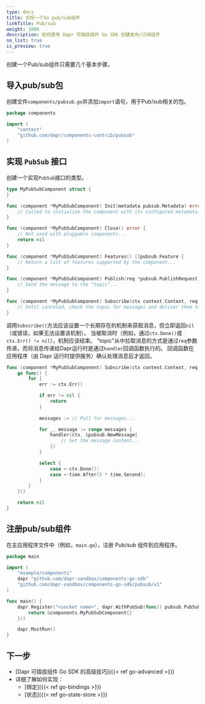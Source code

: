 ```yaml
---
type: docs
title: 实现一个Go pub/sub组件
linkTitle: Pub/sub
weight: 1000
description: 如何使用 Dapr 可插拔组件 Go SDK 创建发布/订阅组件
no_list: true
is_preview: true
---
```


创建一个Pub/sub组件只需要几个基本步骤。

## 导入pub/sub包

创建文件`components/pubsub.go`并添加`import`语句，用于Pub/sub相关的包。

```go
package components

import (
	"context"
	"github.com/dapr/components-contrib/pubsub"
)
```

## 实现 `PubSub` 接口

创建一个实现`PubSub`接口的类型。

```go
type MyPubSubComponent struct {
}

func (component *MyPubSubComponent) Init(metadata pubsub.Metadata) error {
	// Called to initialize the component with its configured metadata...
}

func (component *MyPubSubComponent) Close() error {
    // Not used with pluggable components...
	return nil
}

func (component *MyPubSubComponent) Features() []pubsub.Feature {
	// Return a list of features supported by the component...
}

func (component *MyPubSubComponent) Publish(req *pubsub.PublishRequest) error {
	// Send the message to the "topic"...
}

func (component *MyPubSubComponent) Subscribe(ctx context.Context, req pubsub.SubscribeRequest, handler pubsub.Handler) error {
	// Until canceled, check the topic for messages and deliver them to the Dapr runtime...
}
```

调用`Subscribe()`方法应该设置一个长期存在的机制来获取消息，但立即返回`nil`（或错误，如果无法设置该机制）。 当被取消时（例如，通过`ctx.Done()`或`ctx.Err() != nil`），机制应该结束。 "topic"从中拉取消息的方式是通过`req`参数传递，而将消息传递给Dapr运行时是通过`handler`回调函数执行的。 回调函数在应用程序（由 Dapr 运行时提供服务）确认处理消息后才返回。

```go
func (component *MyPubSubComponent) Subscribe(ctx context.Context, req pubsub.SubscribeRequest, handler pubsub.Handler) error {
	go func() {
		for {
			err := ctx.Err()

			if err != nil {
				return
			}
	
			messages := // Poll for messages...

            for _, message := range messages {
                handler(ctx, &pubsub.NewMessage{
                    // Set the message content...
                })
            }

			select {
				case <-ctx.Done():
				case <-time.After(5 * time.Second):
			} 
		}
	}()

	return nil
}
```

## 注册pub/sub组件

在主应用程序文件中（例如，`main.go`），注册 Pub/sub 组件到应用程序。

```go
package main

import (
	"example/components"
	dapr "github.com/dapr-sandbox/components-go-sdk"
	"github.com/dapr-sandbox/components-go-sdk/pubsub/v1"
)

func main() {
	dapr.Register("<socket name>", dapr.WithPubSub(func() pubsub.PubSub {
		return &components.MyPubSubComponent{}
	}))

	dapr.MustRun()
}
```

## 下一步

- [Dapr 可插拔组件 Go SDK 的高级技巧]({{< ref go-advanced >}})
- 详细了解如何实现：
  - [绑定]({{< ref go-bindings >}})
  - [状态]({{< ref go-state-store >}})
